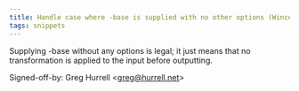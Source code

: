 ```yaml
---
title: Handle case where -base is supplied with no other options (Wincent Strings Utility, 06911e1)
tags: snippets
---
```


Supplying -base without any options is legal; it just means that no transformation is applied to the input before outputting.

Signed-off-by: Greg Hurrell &lt;greg@hurrell.net&gt;
